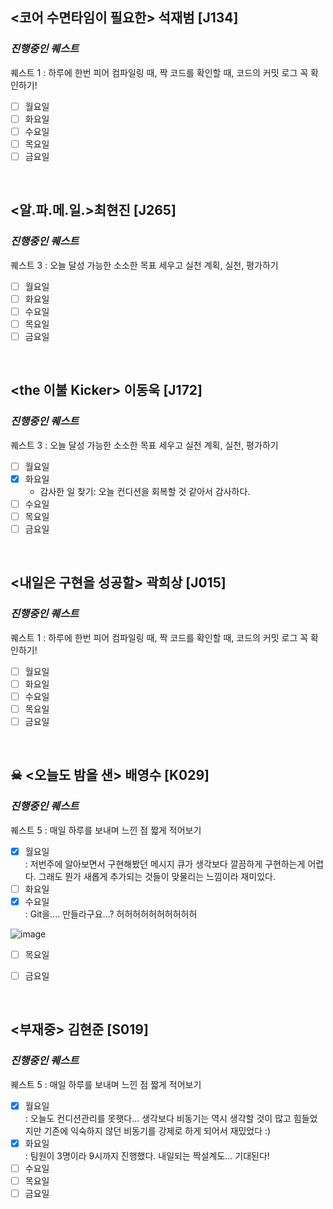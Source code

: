 
## <코어 수면타임이 필요한> 석재범 [J134]

### _**진행중인 퀘스트**_<br>
  퀘스트 1 : 하루에 한번 피어 컴파일링 때, 짝 코드를 확인할 때, 코드의 커밋 로그 꼭 확인하기!

  - [ ] 월요일
  - [ ] 화요일
  - [ ] 수요일
  - [ ] 목요일
  - [ ] 금요일

<br>

## <알.파.메.일.>최현진 [J265]

### _**진행중인 퀘스트**_<br>
  퀘스트 3 : 오늘 달성 가능한 소소한 목표 세우고 실천 계획, 실천, 평가하기

  - [ ] 월요일
  - [ ] 화요일
  - [ ] 수요일
  - [ ] 목요일
  - [ ] 금요일

<br>

## <the 이불 Kicker> 이동욱 [J172]

### _**진행중인 퀘스트**_<br>
  퀘스트 3 : 오늘 달성 가능한 소소한 목표 세우고 실천 계획, 실천, 평가하기

  - [ ] 월요일
  - [x] 화요일
      - 감사한 일 찾기: 오늘 컨디션을 회복할 것 같아서 감사하다.
  - [ ] 수요일
  - [ ] 목요일
  - [ ] 금요일

<br>

## <내일은 구현을 성공할> 곽희상 [J015]

### _**진행중인 퀘스트**_<br>

  퀘스트 1 : 하루에 한번 피어 컴파일링 때, 짝 코드를 확인할 때, 코드의 커밋 로그 꼭 확인하기!

  - [ ] 월요일
  - [ ] 화요일
  - [ ] 수요일
  - [ ] 목요일
  - [ ] 금요일

<br>

## ☠ <오늘도 밤을 샌> 배영수 [K029]

### _**진행중인 퀘스트**_<br>

  퀘스트 5 : 매일 하루를 보내며 느낀 점 짧게 적어보기

  - [x] 월요일<br>
  : 저번주에 알아보면서 구현해봤던 메시지 큐가 생각보다 깔끔하게 구현하는게 어렵다. 그래도 뭔가 새롭게 추가되는 것들이 맞물리는 느낌이라 재미있다.
  - [ ] 화요일
  - [x] 수요일<br>
  : Git을.... 만들라구요...? 허허허허허허허허허허

  ![image](https://github.com/user-attachments/assets/50e89b89-d5dd-4ad5-842e-39d4d242ea67)

  - [ ] 목요일
  - [ ] 금요일


<br>

## <부재중> 김현준 [S019]

### _**진행중인 퀘스트**_<br>

  퀘스트 5 : 매일 하루를 보내며 느낀 점 짧게 적어보기

  - [x] 월요일<br>
  : 오늘도 컨디션관리를 못햇다... 생각보다 비동기는 역시 생각할 것이 많고 힘들었지만 기존에 익숙하지 않던 비동기를 강제로 하게 되어서 재밌었다 :)
  - [x] 화요일<br>
  : 팀원이 3명이라 9시까지 진행했다. 내일되는 짝설계도... 기대된다!
  - [ ] 수요일
  - [ ] 목요일
  - [ ] 금요일
